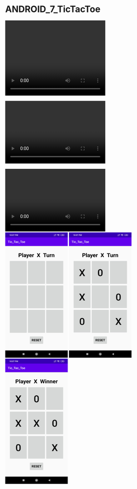 # ANDROID_7_TicTacToe

<video width="320" height="240" controls>
  <source src="Tic_Tac_toe_video.mp4" type="video/mp4">
  Your browser does not support the video tag.
</video>

<video src="Tic_Tac_toe_video.mp4" width="320" height="200" controls preload></video>

<video width="320" height="200" controls preload> 
    <source src="Tic_Tac_toe_video.mp4"></source> 
</video>

<img src="img2.jpg" height="400" width ="200">
                                           
<img src="img3.jpg" height="400" width ="200">
                                           
<img src="img1.jpg" height="400" width ="200">                                         
